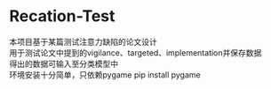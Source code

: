 # Recation-Test
本项目基于某篇测试注意力缺陷的论文设计  
用于测试论文中提到的vigilance、targeted、implementation并保存数据  
得出的数据可输入至分类模型中  
环境安装十分简单，只依赖pygame
    pip install pygame

